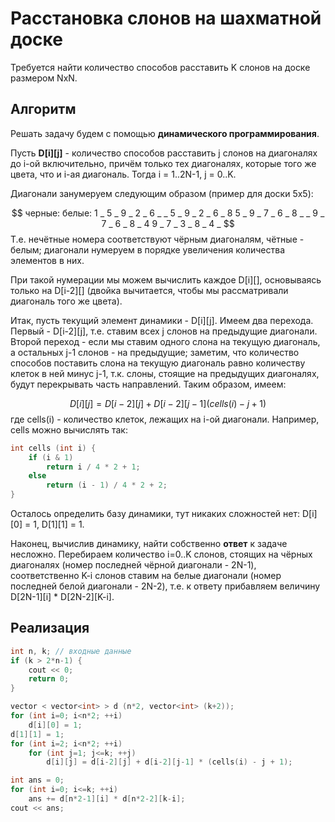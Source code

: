 # Расстановка слонов на шахматной доске

Требуется найти количество способов расставить K слонов на доске размером NxN.

## Алгоритм

Решать задачу будем с помощью **динамического программирования**.

Пусть **D[i][j]** - количество способов расставить j слонов на диагоналях до i-ой включительно, причём только тех диагоналях, которые того же цвета, что и i-ая диагональ. Тогда i = 1..2N-1, j = 0..K.

Диагонали занумеруем следующим образом (пример для доски 5x5):

$$ черные:     белые:
1 _ 5 _ 9   _ 2 _ 6 _
_ 5 _ 9 _   2 _ 6 _ 8
5 _ 9 _ 7   _ 6 _ 8 _ 
_ 9 _ 7 _   6 _ 8 _ 4
9 _ 7 _ 3   _ 8 _ 4 _ $$
Т.е. нечётные номера соответствуют чёрным диагоналям, чётные - белым; диагонали нумеруем в порядке увеличения количества элементов в них.

При такой нумерации мы можем вычислить каждое D[i][], основываясь только на D[i-2][] (двойка вычитается, чтобы мы рассматривали диагональ того же цвета).

Итак, пусть текущий элемент динамики - D[i][j]. Имеем два перехода. Первый - D[i-2][j], т.е. ставим всех j слонов на предыдущие диагонали. Второй переход - если мы ставим одного слона на текущую диагональ, а остальных j-1 слонов - на предыдущие; заметим, что количество способов поставить слона на текущую диагональ равно количеству клеток в ней минус j-1, т.к. слоны, стоящие на предыдущих диагоналях, будут перекрывать часть направлений. Таким образом, имеем:

$$ D[i][j] = D[i-2][j] + D[i-2][j-1] (cells(i) - j + 1) $$
где cells(i) - количество клеток, лежащих на i-ой диагонали. Например, cells можно вычислять так:
<!--- TODO: specify code snippet id -->
``` cpp
int cells (int i) {
    if (i & 1)
        return i / 4 * 2 + 1;
    else
        return (i - 1) / 4 * 2 + 2;
}
```
Осталось определить базу динамики, тут никаких сложностей нет: D[i][0] = 1, D[1][1] = 1.

Наконец, вычислив динамику, найти собственно **ответ** к задаче несложно. Перебираем количество i=0..K слонов, стоящих на чёрных диагоналях (номер последней чёрной диагонали - 2N-1), соответственно K-i слонов ставим на белые диагонали (номер последней белой диагонали - 2N-2), т.е. к ответу прибавляем величину D[2N-1][i] * D[2N-2][K-i].

## Реализация

<!--- TODO: specify code snippet id -->
``` cpp
int n, k; // входные данные
if (k > 2*n-1) {
    cout << 0;
    return 0;
}

vector < vector<int> > d (n*2, vector<int> (k+2));
for (int i=0; i<n*2; ++i)
    d[i][0] = 1;
d[1][1] = 1;
for (int i=2; i<n*2; ++i)
    for (int j=1; j<=k; ++j)
        d[i][j] = d[i-2][j] + d[i-2][j-1] * (cells(i) - j + 1);

int ans = 0;
for (int i=0; i<=k; ++i)
    ans += d[n*2-1][i] * d[n*2-2][k-i];
cout << ans;
```
